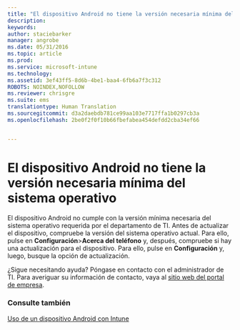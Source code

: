```yaml
---
title: "El dispositivo Android no tiene la versión necesaria mínima del sistema operativo | Microsoft Intune"
description: 
keywords: 
author: staciebarker
manager: angrobe
ms.date: 05/31/2016
ms.topic: article
ms.prod: 
ms.service: microsoft-intune
ms.technology: 
ms.assetid: 3ef43ff5-8d6b-4be1-baa4-6fb6a7f3c312
ROBOTS: NOINDEX,NOFOLLOW
ms.reviewer: chrisgre
ms.suite: ems
translationtype: Human Translation
ms.sourcegitcommit: d3a2daebdb781ce99aa103e7717ffa1b0297cb3a
ms.openlocfilehash: 2be0f2f0f10b66fbefabea454defdd2cba34ef66


---
```



# El dispositivo Android no tiene la versión necesaria mínima del sistema operativo

El dispositivo Android no cumple con la versión mínima necesaria del sistema operativo requerida por el departamento de TI. Antes de actualizar el dispositivo, compruebe la versión del sistema operativo actual. Para ello, pulse en **Configuración**&gt;**Acerca del teléfono** y, después, compruebe si hay una actualización para el dispositivo. Para ello, pulse en **Configuración** y, luego, busque la opción de actualización.

¿Sigue necesitando ayuda? Póngase en contacto con el administrador de TI. Para averiguar su información de contacto, vaya al [sitio web del portal de empresa](http://portal.manage.microsoft.com).

### Consulte también
[Uso de un dispositivo Android con Intune](using-your-android-device-with-intune.md)



<!--HONumber=Aug16_HO4-->


